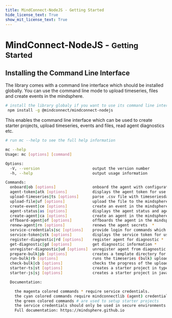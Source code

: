 ```yaml
---
title: MindConnect-NodeJS - Getting Started
hide_license_text: True
show_mit_license_text: True
---
```


# MindConnect-NodeJS - <small>Getting Started</small>

## Installing the Command Line Interface

The library comes with a command line interface which should be installed globally. 
You can use the command line mode to upload timeseries, files and create events in the mindsphere.

```bash
# install the library globaly if you want to use its command line interface.
 npm install -g @mindconnect/mindconnect-nodejs
```

This enables the command line interface which can be used to create starter projects, upload timeseries, events and files, read agent diagnostics etc.

```bash
# run mc --help to see the full help information

mc --help
Usage: mc [options] [command]

Options:
  -V, --version                       output the version number
  -h, --help                          output usage information

Commands:
  onboard|ob [options]                onboard the agent with configuration stored in the config file
  agent-token|atk [options]           displays the agent token for use in other tools (e.g. postman)
  upload-timeseries|ts [options]      parse .csv file with timeseriesdata and upload the timeseries data to mindsphere
  upload-file|uf [options]            upload the file to the mindsphere file service (optional: passkey) *
  create-event|ce [options]           create an event in the mindsphere (optional: passkey) *
  agent-status|as [options]           displays the agent status and agent onboarding status *
  create-agent|ca [options]           create an agent in the mindsphere *
  offboard-agent|of [options]         offboards the agent in the mindsphere *
  renew-agent|rn [options]            renews the agent secrets  *
  service-credentials|sc [options]    provide login for commands which require technical user credentials *
  service-token|stk [options]         displays the service token for use in other tools (e.g. postman) *
  register-diagnostic|rd [options]    register agent for diagnostic *
  get-diagnostic|gd [options]         get diagnostic information *
  unregister-diagnostic|ud [options]  unregister agent from diagnostic *
  prepare-bulk|pb [options]           creates a template directory for timeseries (bulk) upload *
  run-bulk|rb [options]               runs the timeseries (bulk) upload job from <directoryname> directory *
  check-bulk|cb [options]             checks the progress of the upload jobs from <directoryname> directory *
  starter-ts|st [options]             creates a starter project in typescript #
  starter-js|sj [options]             creates a starter project in javascript #

  Documentation:

    the magenta colored commands * require service credentials.
    the cyan colored commands require mindconnectlib (agent) credentials
    the green colored commands # are used to setup starter projects
    the service credentials should only be used in secure environments for setup tasks
    Full documentation: https://mindsphere.github.io

```

